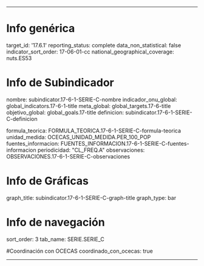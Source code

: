 ---

# Info genérica
target_id: '17.6.1'
reporting_status: complete
data_non_statistical: false
indicator_sort_order: 17-06-01-cc
national_geographical_coverage: nuts.ES53

# Info de Subindicador
nombre: subindicator.17-6-1-SERIE-C-nombre
indicador_onu_global: global_indicators.17-6-1-title
meta_global: global_targets.17-6-title
objetivo_global: global_goals.17-title
definicion: subindicator.17-6-1-SERIE-C-definicion

formula_teorica: FORMULA_TEORICA.17-6-1-SERIE-C-formula-teorica
unidad_medida: OCECAS_UNIDAD_MEDIDA.PER_100_POP
fuentes_informacion: FUENTES_INFORMACION.17-6-1-SERIE-C-fuentes-informacion
periodicidad: "CL_FREQ.A"
observaciones: OBSERVACIONES.17-6-1-SERIE-C-observaciones


# Info de Gráficas
graph_title: subindicator.17-6-1-SERIE-C-graph-title
graph_type: bar

# Info de navegación
sort_order: 3
tab_name: SERIE.SERIE_C

#Coordinación con OCECAS
coordinado_con_ocecas: true

---